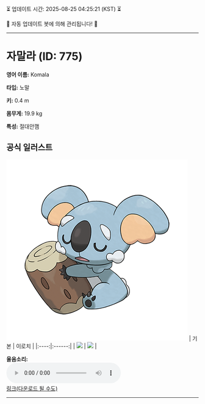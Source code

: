 
⏳ 업데이트 시간: 2025-08-25 04:25:21 (KST) ⏳

🤖 자동 업데이트 봇에 의해 관리됩니다! 🤖

---

# 자말라 (ID: 775)
**영어 이름:** Komala

**타입:** 노말

**키:** 0.4 m

**몸무게:** 19.9 kg

**특성:** 절대안깸

## 공식 일러스트
![](https://raw.githubusercontent.com/PokeAPI/sprites/master/sprites/pokemon/other/official-artwork/775.png)
| 기본 | 이로치 |
|:----:|:------:|
| <img src="http://play.pokemonshowdown.com/sprites/ani/komala.gif" width="200"> | <img src="http://play.pokemonshowdown.com/sprites/ani-shiny/komala.gif" width="200"> |

**울음소리:**<br><audio controls src="https://raw.githubusercontent.com/PokeAPI/cries/main/cries/pokemon/latest/775.ogg"></audio><br> [링크(다운로드 될 수도)](https://raw.githubusercontent.com/PokeAPI/cries/main/cries/pokemon/latest/775.ogg)


---
